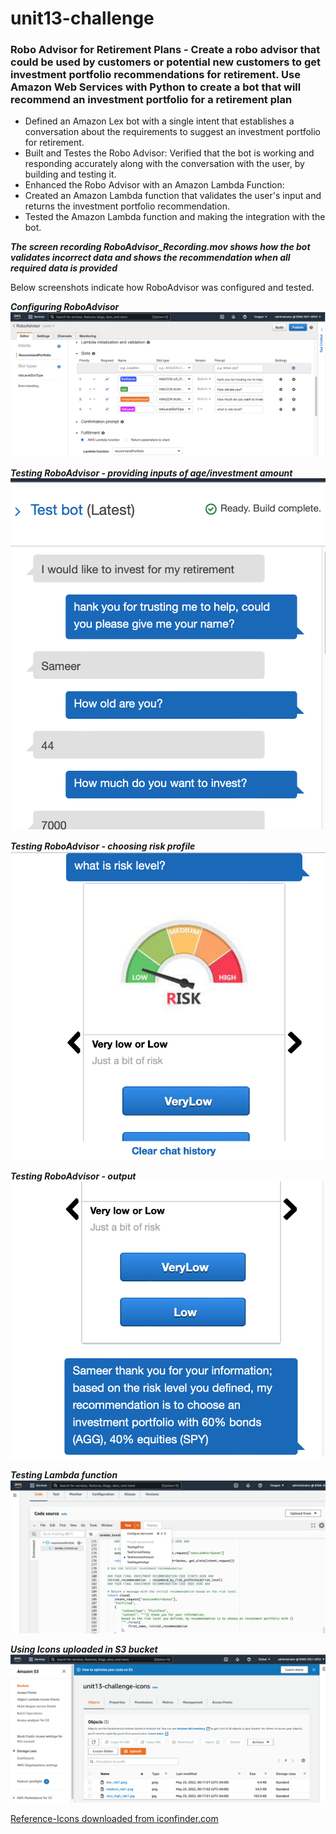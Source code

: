 # unit13-challenge
### Robo Advisor for Retirement Plans - Create a robo advisor that could be used by customers or potential new customers to get investment portfolio recommendations for retirement.  Use Amazon Web Services with Python to create a bot that will recommend an investment portfolio for a retirement plan


- Defined an Amazon Lex bot with a single intent that establishes a conversation about the requirements to suggest an investment portfolio for retirement.
- Built and Testes the Robo Advisor: Verified that the bot is working and responding accurately along with the conversation with the user, by building and testing it.
- Enhanced the Robo Advisor with an Amazon Lambda Function: 
- Created an Amazon Lambda function that validates the user's input and returns the investment portfolio recommendation. 
- Tested the Amazon Lambda function and making the integration with the bot.

***The screen recording RoboAdvisor_Recording.mov shows how the bot validates incorrect data and shows the recommendation when all required data is provided***

Below screenshots indicate how RoboAdvisor was configured and tested.

***Configuring RoboAdvisor***
![Configuring RoboAdvisor](RoboAdvisor/Images/1_RoboAdvisor_setup.png)

***Testing RoboAdvisor - providing inputs of age/investment amount***
![Testing RoboAdvisor  - providing inputs asked by bot](RoboAdvisor/Images/2_BotTesting.png)

***Testing RoboAdvisor - choosing risk profile***
![Testing RoboAdvisor - choosing risk profile*](RoboAdvisor/Images/3_ChooseRiskProfile.png)

***Testing RoboAdvisor - output***
![Testing RoboAdvisor - output](RoboAdvisor/Images/4_Output.png)

***Testing Lambda function***
![Testing Lambda function](RoboAdvisor/Images/5_TestingLambdaFunction.png)

***Using Icons uploaded in S3 bucket***
![Using Icons uploaded in S3 bucket](RoboAdvisor/Images/6_IconsUploadedIn_S3.png)

[Reference-Icons downloaded from iconfinder.com](https://www.iconfinder.com)


